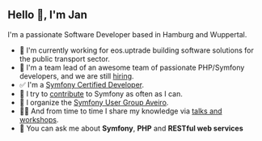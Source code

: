 ## Hello 👋, I'm Jan

I'm a passionate Software Developer based in Hamburg and Wuppertal. 

- 👷 I'm currently working for eos.uptrade building software solutions for the public transport sector.
- 🌱 I'm a team lead of an awesome team of passionate PHP/Symfony developers, and we are still [hiring](https://www.eos-uptrade.de/de/karriere/offene-positionen/details?id=410705).
- ✅ I'm a [Symfony Certified Developer](https://connect.symfony.com/profile/jschaedl).
- 🔨 I try to [contribute](https://github.com/symfony/symfony/pulls/jschaedl) to Symfony as often as I can. 
- 👯 I organize the [Symfony User Group Aveiro](https://www.meetup.com/de-DE/sfugaveiro).  
- 🧑‍🏫 And from time to time I share my knowledge via [talks and workshops](http://janschaedlich.de/#speaking).
- 💬 You can ask me about **Symfony**, **PHP** and **RESTful web services**
